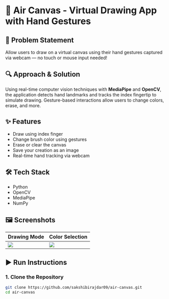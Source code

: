 # 🎨 Air Canvas - Virtual Drawing App with Hand Gestures

## 🧠 Problem Statement
Allow users to draw on a virtual canvas using their hand gestures captured via webcam — no touch or mouse input needed!

## 🔍 Approach & Solution
Using real-time computer vision techniques with **MediaPipe** and **OpenCV**, the application detects hand landmarks and tracks the index fingertip to simulate drawing. Gesture-based interactions allow users to change colors, erase, and more.

## ✨ Features
- Draw using index finger
- Change brush color using gestures
- Erase or clear the canvas
- Save your creation as an image
- Real-time hand tracking via webcam

## 🛠 Tech Stack
- Python
- OpenCV
- MediaPipe
- NumPy

## 🖼 Screenshots

| Drawing Mode | Color Selection |
|--------------|------------------|
| ![](screenshots/tools.png) | ![](screenshots/tools.png) |

## ▶️ Run Instructions

### 1. Clone the Repository
```bash
git clone https://github.com/sakshibirajdar09/air-canvas.git
cd air-canvas
